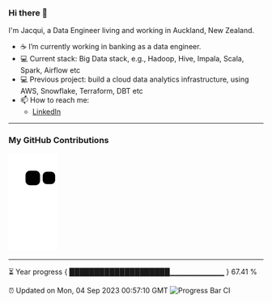 ### Hi there 👋
I'm Jacqui, a Data Engineer living and working in Auckland, New Zealand.
- ☕ I’m currently working in banking as a data engineer.
- 💻 Current stack: Big Data stack, e.g., Hadoop, Hive, Impala, Scala, Spark, Airflow etc
- 💻 Previous project: build a cloud data analytics infrastructure, using AWS, Snowflake, Terraform, DBT etc
- 📫 How to reach me: 
     - [LinkedIn](https://www.linkedin.com/in/jacqui-wu/) 
 
---
### My GitHub Contributions    

![](https://raw.githubusercontent.com/phh95/phh95/main/assets/github-contribution-grid-snake.svg)

---
⏳ Year progress { ████████████████████▁▁▁▁▁▁▁▁▁▁ } 67.41 %

⏰ Updated on Mon, 04 Sep 2023 00:57:10 GMT
![Progress Bar CI](https://github.com/jacquiwuc/jacquiwuc/workflows/Progress%20Bar%20CI/badge.svg)



